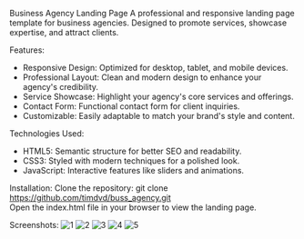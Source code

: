 Business Agency Landing Page
A professional and responsive landing page template for business agencies. Designed to promote services, showcase expertise, and attract clients.

Features:
 - Responsive Design: Optimized for desktop, tablet, and mobile devices.
 - Professional Layout: Clean and modern design to enhance your agency's credibility.
 - Service Showcase: Highlight your agency's core services and offerings.
 - Contact Form: Functional contact form for client inquiries.
 - Customizable: Easily adaptable to match your brand's style and content.

Technologies Used:
 - HTML5: Semantic structure for better SEO and readability.
 - CSS3: Styled with modern techniques for a polished look.
 - JavaScript: Interactive features like sliders and animations.

Installation:
  Clone the repository:
  git clone https://github.com/timdvd/buss_agency.git  
  Open the index.html file in your browser to view the landing page.
  
Screenshots:
![1](https://github.com/user-attachments/assets/3d4387bd-ad7d-4b23-a398-ea6a13bbf8f0)
![2](https://github.com/user-attachments/assets/bb70f812-edd5-4581-970e-144fab168084)
![3](https://github.com/user-attachments/assets/708324c0-745f-420d-ba12-08f83b0cda60)
![4](https://github.com/user-attachments/assets/edd5e4e8-16ff-4439-9c3f-29fcab7add79)
![5](https://github.com/user-attachments/assets/bc2d8d55-4a87-4203-b6c5-2f314c31a5cc)

